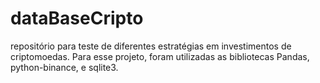 # dataBaseCripto
repositório para teste de diferentes estratégias em investimentos de criptomoedas. Para esse projeto, foram utilizadas as bibliotecas Pandas, python-binance, e sqlite3.
